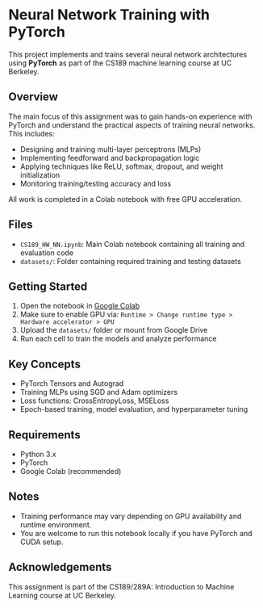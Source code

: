# Neural Network Training with PyTorch 

This project implements and trains several neural network architectures using **PyTorch** as part of the CS189 machine learning course at UC Berkeley.

## Overview

The main focus of this assignment was to gain hands-on experience with PyTorch and understand the practical aspects of training neural networks. This includes:

- Designing and training multi-layer perceptrons (MLPs)
- Implementing feedforward and backpropagation logic
- Applying techniques like ReLU, softmax, dropout, and weight initialization
- Monitoring training/testing accuracy and loss

All work is completed in a Colab notebook with free GPU acceleration.

## Files

- `CS189_HW_NN.ipynb`: Main Colab notebook containing all training and evaluation code
- `datasets/`: Folder containing required training and testing datasets

## Getting Started

1. Open the notebook in [Google Colab](https://colab.research.google.com/)
2. Make sure to enable GPU via:
   `Runtime > Change runtime type > Hardware accelerator > GPU`
3. Upload the `datasets/` folder or mount from Google Drive
4. Run each cell to train the models and analyze performance

## Key Concepts

- PyTorch Tensors and Autograd
- Training MLPs using SGD and Adam optimizers
- Loss functions: CrossEntropyLoss, MSELoss
- Epoch-based training, model evaluation, and hyperparameter tuning

## Requirements

- Python 3.x
- PyTorch
- Google Colab (recommended)

## Notes

- Training performance may vary depending on GPU availability and runtime environment.
- You are welcome to run this notebook locally if you have PyTorch and CUDA setup.

## Acknowledgements

This assignment is part of the CS189/289A: Introduction to Machine Learning course at UC Berkeley.
